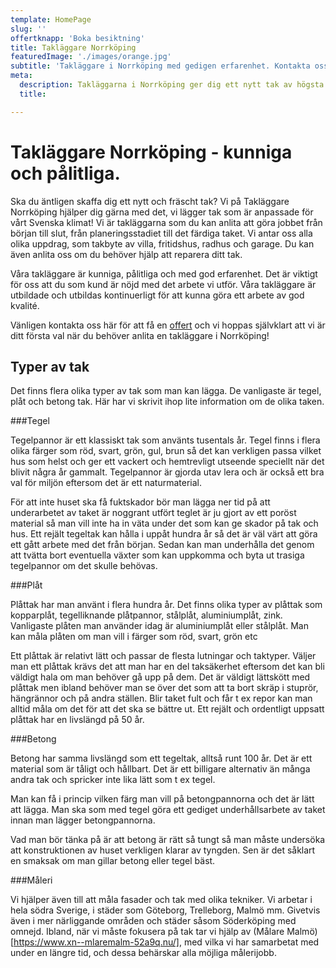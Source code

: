 ```yaml
---
template: HomePage
slug: ''
offertknapp: 'Boka besiktning'
title: Takläggare Norrköping
featuredImage: './images/orange.jpg'
subtitle: 'Takläggare i Norrköping med gedigen erfarenhet. Kontakta oss för offert idag! Ring eller maila, eller använd vårat formulär.'
meta:
  description: Takläggarna i Norrköping ger dig ett nytt tak av högsta kvalité! Kontakta oss för gratis besiktning idag! Ring eller maila, eller använd vårat formulär.
  title: 

---
```


# Takläggare Norrköping - kunniga och pålitliga.

Ska du äntligen skaffa dig ett nytt och fräscht tak? Vi på Takläggare Norrköping hjälper dig gärna med det, vi lägger tak som är anpassade för vårt Svenska klimat! Vi är takläggarna som du kan anlita att göra jobbet från början till slut, från planeringsstadiet till det färdiga taket. Vi antar oss alla olika uppdrag, som takbyte av villa, fritidshus, radhus och garage. Du kan även anlita oss om du behöver hjälp att reparera ditt tak.

Våra takläggare är kunniga, pålitliga och med god erfarenhet. Det är viktigt för oss att du som kund är nöjd med det arbete vi utför. Våra takläggare är utbildade och utbildas kontinuerligt för att kunna göra ett arbete av god kvalité.

Vänligen kontakta oss här för att få en [offert](/besiktning) och vi hoppas självklart att vi är ditt första val när du behöver anlita en takläggare i Norrköping!

## Typer av tak
 

Det finns flera olika typer av tak som man kan lägga. De vanligaste är tegel, plåt och betong tak. Här har vi skrivit ihop lite information om de olika taken.

###Tegel

Tegelpannor är ett klassiskt tak som använts tusentals år. Tegel finns i flera olika färger som röd, svart, grön, gul, brun så det kan verkligen passa vilket hus som helst och ger ett vackert och hemtrevligt utseende speciellt när det blivit några år gammalt. Tegelpannor är gjorda utav lera och är också ett bra val för miljön eftersom det är ett naturmaterial.

För att inte huset ska få fuktskador bör man lägga ner tid på att underarbetet av taket är noggrant utfört teglet är ju gjort av ett poröst material så man vill inte ha in väta under det som kan ge skador på tak och hus. Ett rejält tegeltak kan hålla i uppåt hundra år så det är väl värt att göra ett gått arbete med det från början. Sedan kan man underhålla det genom att tvätta bort eventuella växter som kan uppkomma och byta ut trasiga tegelpannor om det skulle behövas.

###Plåt

Plåttak har man använt i flera hundra år. Det finns olika typer av plåttak som kopparplåt, tegelliknande plåtpannor, stålplåt, aluminiumplåt, zink. Vanligaste plåten man använder idag är aluminiumplåt eller stålplåt. Man kan måla plåten om man vill i färger som röd, svart, grön etc

Ett plåttak är relativt lätt och passar de flesta lutningar och taktyper. Väljer man ett plåttak krävs det att man har en del taksäkerhet eftersom det kan bli väldigt hala om man behöver gå upp på dem. Det är väldigt lättskött med plåttak men ibland behöver man se över det som att ta bort skräp i stuprör, hängrännor och på andra ställen. Blir taket fult och får t ex repor kan man alltid måla om det för att det ska se bättre ut. Ett rejält och ordentligt uppsatt plåttak har en livslängd på 50 år.

###Betong

Betong har samma livslängd som ett tegeltak, alltså runt 100 år. Det är ett material som är tåligt och hållbart. Det är ett billigare alternativ än många andra tak och spricker inte lika lätt som t ex tegel.

Man kan få i princip vilken färg man vill på betongpannorna och det är lätt att lägga. Man ska som med tegel göra ett gediget underhållsarbete av taket innan man lägger betongpannorna.

Vad man bör tänka på är att betong är rätt så tungt så man måste undersöka att konstruktionen av huset verkligen klarar av tyngden. Sen är det såklart en smaksak om man gillar betong eller tegel bäst.

###Måleri

Vi hjälper även till att måla fasader och tak med olika tekniker. Vi arbetar i hela södra Sverige, i städer som Göteborg, Trelleborg, Malmö mm. Givetvis även i mer närliggande områden och städer såsom Söderköping med omnejd. 
Ibland, när vi måste fokusera på tak tar vi hjälp av (Målare Malmö)[https://www.xn--mlaremalm-52a9q.nu/], med vilka vi har samarbetat med under en längre tid, och dessa behärskar alla möjliga målerijobb.